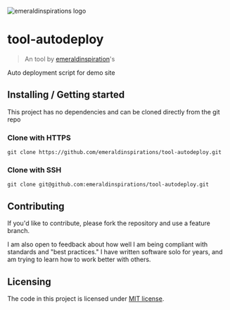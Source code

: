 ![emeraldinspirations logo](http://vps56132.vps.ovh.ca/logo.gitHub.png)

# tool-autodeploy
> An tool by [emeraldinspiration](https://github.com/emeraldinspirations)'s

Auto deployment script for demo site

## Installing / Getting started

This project has no dependencies and can be cloned directly from the git repo

### Clone with HTTPS

```shell
git clone https://github.com/emeraldinspirations/tool-autodeploy.git
```

### Clone with SSH

```shell
git clone git@github.com:emeraldinspirations/tool-autodeploy.git
```

## Contributing

If you'd like to contribute, please fork the repository and use a feature branch.

I am also open to feedback about how well I am being compliant with standards and "best practices." I have written software solo for years, and am trying to learn how to work better with others.

## Licensing

The code in this project is licensed under [MIT license](LICENSE).
